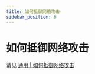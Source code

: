 ```yaml
---
title: 如何抵御网络攻击
sidebar_position: 6
---
```


# 如何抵御网络攻击

请见 [通用 | 如何抵御网络攻击](/process/maintenance/how-to-defend-against-cyber-attacks)
